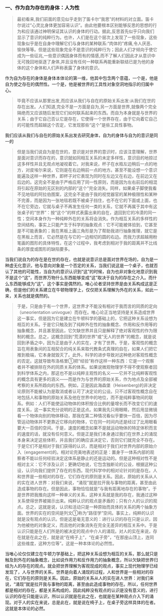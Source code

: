 <h3>一、作为自为存在的身体：人为性</h3><blockquote data-pid="aAKKdG7c">最初看来,我们前面的意见似乎走到了笛卡尔“我思”的材料的对立面。笛卡尔说过“心灵比身体更加容易认识”。由此他要根本区别能够反思的思想的行为和应该通过神明保证其认识的身体的行动。据此,反思首先似乎只向我们显示了意识的纯粹行为。也许，人们是在这个层次上发现了一些现象，这些现象似乎是在自身中理解它们与身体的某种联系:“肉体的”疼痛,令人厌恶、愉快等等。但是这些现象完全不是意识的纯粹行为；因此人们才倾向于使它成为一些征兆,一些意识偶因身体而有的情感,而不了解人们因此才从意识中无可挽回地驱逐了身体,并且没有任何一种联系再能重新联结已是为他的身体的这个身体和人们声称表露了身体的意识。</blockquote><p data-pid="FT7M0G8j">作为自为存在的身体是身体本体论的第一维，他其中包含两个意蕴，一个是，他是自为使之存在的偶然性。一个是，他是被世界的工具性对象空洞地指示的归属中心。</p><blockquote data-pid="athIBIeB">毕竟不应该从那里出发,而应该从我们与自在的原始关系出发:从我们在世的存在出发。人们知道,完全不是一方面是自为,另一方面是世界,就像两个完全隔绝而又应该随后发现它们如何联系起来的东西。而自为本身就是与世界的关系；由于它自己否认它是存在，它使得一个世界存在，由于它向着它自己的可能性而超越这个否定，它发现那些“这个”是些工具性事物。</blockquote><p data-pid="zszKjcOs">我们应该从我们与自在的原始关系出发去研究身体，自为的身体与自为的意识是同一的</p><blockquote data-pid="5fEImHf-">但是当我们说自为是在世的，意识是对世界的意识时，应该注意理解，世界是面对意识而存在的，意识就如同相互关系的未定多样性，意识目的地掠过这多样性并且无观点地凝视着它。对我来说，杯子在水瓶左边稍后一点的地方，对皮埃尔来说，它则是在右边稍前一点的地方。甚至不能设想一个意识能遍及这样一种世界，即杯子对它表现为同时在左边又在右边，在前边又在后边的。这完全不是由于严格应用了同一性原则，而是因为左右前后的相混将引起在原始的无区别的内部的“这个”完全消失。同样，如果桌子脚使我看不见地毯的阿拉伯图案，这完全不是由于我的视觉器官的某种极限性和某种不完善，而是因为一张地毯若既不被桌子挡住，也不在它的下面或上面，也不在它旁边，它就与桌子不再发生任何一类的关系，它就不再属于其中有这张桌子的“世界”：按“这个”的样式表露出来的自在，退回到它的冷漠的同一性；空间本身作为一种纯粹外在的关系将会消失。作为相互关系的多样性的空间结构，事实上只能产生于科学的抽象观点：它不可能被体验到，它甚至是不可能表象的；我在黑板上画三角形是为了帮助我进行抽象推理，就它是在黑板上而言，它必然是在与它的一边相切的圆的右边。而我力求超越用粉笔画的图形的具体特性，在这个过程中，我考虑到相对于我的距离并不比线条的厚度或图形的缺陷要多。</blockquote><p data-pid="lhQKTBnO">当我们说自为的存在是在世的存在，也就是说意识总是面对世界在场的，自为是一种虚无化意识，他与意向对象是一个否定的关系，当我们说这是一个桌子，也就否认了其他的可能性，当自为的意识认识到“这”的时候，自为也非对象化地意识到我不是这个“这”，而世界万物什么东西能够变成“这”取决于自为的存在之介入。而什么东西能够成为“这”，这个事实是偶然的。唯心论者坚持世界是由关系构成这是正确，但是他们的关系建立在牛顿物理学上，仅仅把关系理解为外在的关系，如此一来，关系也就是偶然的。</p><blockquote data-pid="JlnmUqVi">于是，只是由于有一个世界，这世界才不能没有相对于我而言的同质的定向（uneorientation univogue）而存在。唯心论正当地坚持是关系造成世界这一事实，但是因为它是建立在牛顿科学的基础上的，它把这种关系设想为相互的关系。于是它只触及到了纯粹外在性的抽象概念、作用和反作用等的抽象概念，并且甚至因此，它欠缺世界并且只是解释了绝对客观性的作为限制的概念。总之，这概念回到“荒漠的世界”或“无人的世界”的概念，就是说回到矛盾之中，因为正是由于人的实在，才有了世界。于是，客观性的概念旨在用表象间的互相契合的纯关系来取代教条式真理的自在，如果人们把它推到极端，它本身就毁灭了。此外，科学的进步导致对这种绝对客观性概念的否定。这就导致布洛格里①把“经验”称作这样一种东西：它是一个观察者并不被排除在外的同质关系的体系。如果说微观物理学不得不使观察者回到科学体系之内，那这也不是以纯粹主观性的名义——它并不比纯粹客观性的概念具有更多的涵义——而是作为与世界的原始关系，作为地点及全部被考察的关系所趋向的东西。例如，正是因此海森堡（Heisenberg)的非决定论原则不能被认为是取消或者认可了决定论的公设。只不过客观性概念自在地包括人和事物的原始关系及他在世界中的地位，而不是纯粹事物间的联系。例如：人们不能使运动物体的体积按合比例的量增长而不改变它们的速度关系，这一事实充分说明的正是这点。如果我先只用眼睛，然后用显微镜看一个物体向别的物体移动，那我在第二种情况看似乎要快一百倍，因为尽管运动物体并不更靠近它移向的物体，它在同一时间内还是经过了比用眼看要大一百倍的空间。于是，速度的概念如果不是就运动物体的特定体积而言的速度的话，就没有任何意义。但是正是我们本身通过我们在世界上的涌现本身来决定这些体积，并且我们的确应该决定它，否则它们就完全不存在。于是它们不是相对于我们获得的认识，而是相对于我们对世界内部的原始介入（engagement)的。相对论完美地表述的正是：置身于一体系内部的观察者不能以任何经验决定这体系是静止的还是运动的。但是这种相对性不是相对主义：它不涉及认识；更确切地说，它包含独断论的公设，根据这种公设，认识向我们提供了存在的东西。现代科学中的相对论针对的是存在。人和世界是一些相对的存在，它们存在的原则是关系。因此，原始的关系从人的实在进人世界：对我们来说，“涌现”就是拉开我与事物的距离，甚至由此造成事物的存在。但是因此，事物恰恰就是“与我有距离地存在的事物”。于是世界把我推向这样一种单义的关系，这种关系就是我的存在，我通过这种关系使得世界被揭示出来。纯粹认识的观点是矛盾的；只有介人的认识的观点。总之，这就是说，认识和活动只是一种原始而具体的关系的两个抽象方面。世界的实在的空间是列文①称为“路径学”空间。事实上，纯粹的认识就是没有观点的认识。但是这是毫无意义的：进行认识的存在只是认识，因为他被他的对象定义，而且他的对象消失在完全无差异的相互关系中。于是认识只能是在人们所是的被决定的观点中介人的涌现。对人的实在来说，存在就是在此之在，就是说“在椅子上”，“在桌子旁”，“在那座山顶上，连同这些维度，这种方位等”。这是一种本体论的必然性。</blockquote><p data-pid="Oum0Sm2t">当唯心论仅仅建立在牛顿力学基础上，把这种关系设想为相互的关系，那么就只是触及到外在的抽象概念，比如说作用力和反作用力的抽象概念，所以欠缺把世界归结为人的存在的观点。就会把世界理解为客观现成的观点，事实上现代物理学已经发现了，人与世界的关系，世界是向着人涌现的过程，人和世界是一些相对的存在，它们存在的原则是关系。因此，原始的关系从人的实在进人世界：对我们来说，“涌现”就是拉开我与事物的距离，甚至由此造成事物的存在。所以，任何世界都是相对的存在，都是关系构成的，因此纯粹没有观点的认识是没有意义的，进行认识的存在只能是认识，所以认识就是在此之在，也就是在某种观点介入下的涌现。对于人的实在来说，总是此在，就是说在椅子上，在桌子旁这样具体的在者。这就是本体论的必然。</p><p></p>